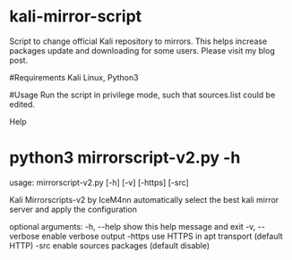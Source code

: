# kali-mirror-script

Script to change official Kali repository to mirrors. This helps increase packages update and downloading for some users. Please visit my blog post.

#Requirements
Kali Linux, Python3

#Usage
Run the script in privilege mode, such that sources.list could be edited.

Help
# python3 mirrorscript-v2.py -h
usage: mirrorscript-v2.py [-h] [-v] [-https] [-src]

Kali Mirrorscripts-v2 by IceM4nn automatically select the best kali mirror
server and apply the configuration

optional arguments:
  -h, --help     show this help message and exit
  -v, --verbose  enable verbose output
  -https         use HTTPS in apt transport (default HTTP)
  -src           enable sources packages (default disable)



